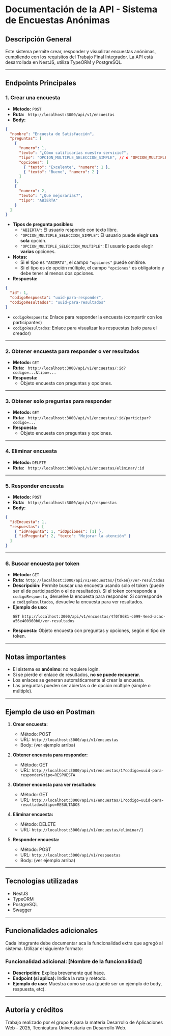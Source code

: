 # Documentación de la API - Sistema de Encuestas Anónimas

## Descripción General

Este sistema permite crear, responder y visualizar encuestas anónimas, cumpliendo con los requisitos del Trabajo Final Integrador. La API está desarrollada en NestJS, utiliza TypeORM y PostgreSQL.

---

## Endpoints Principales

### 1. Crear una encuesta

- **Metodo:**  `POST`
- **Ruta:** ` http://localhost:3000/api/v1/encuestas`
- **Body:**
```json
{
  "nombre": "Encuesta de Satisfacción",
  "preguntas": [
    {
      "numero": 1,
      "texto": "¿Cómo calificarías nuestro servicio?",
      "tipo": "OPCION_MULTIPLE_SELECCION_SIMPLE", // o "OPCION_MULTIPLE_SELECCION_MULTIPLE" o "ABIERTA"
      "opciones": [
        { "texto": "Excelente", "numero": 1 },
        { "texto": "Bueno", "numero": 2 }
      ]
    },
    {
      "numero": 2,
      "texto": "¿Qué mejorarías?",
      "tipo": "ABIERTA"
    }
  ]
}
```
- **Tipos de pregunta posibles:**
  - `"ABIERTA"`: El usuario responde con texto libre.
  - `"OPCION_MULTIPLE_SELECCION_SIMPLE"`: El usuario puede elegir **una sola** opción.
  - `"OPCION_MULTIPLE_SELECCION_MULTIPLE"`: El usuario puede elegir **varias** opciones.
- **Notas:**
  - Si el tipo es `"ABIERTA"`, el campo `"opciones"` puede omitirse.
  - Si el tipo es de opción múltiple, el campo `"opciones"` es obligatorio y debe tener al menos dos opciones.
- **Respuesta:**
```json
{
  "id": 1,
  "codigoRespuesta": "uuid-para-responder",
  "codigoResultados": "uuid-para-resultados"
}
```
- `codigoRespuesta`: Enlace para responder la encuesta (compartir con los participantes)
- `codigoResultados`: Enlace para visualizar las respuestas (solo para el creador)

---

### 2. Obtener encuesta para responder o ver resultados
- **Metodo:**  `GET`
- **Ruta:** ` http://localhost:3000/api/v1/encuestas/:id?codigo=...&tipo=...`
- **Respuesta:**
  - Objeto encuesta con preguntas y opciones.

---

### 3. Obtener solo preguntas para responder
- **Metodo:**  `GET`
- **Ruta:** ` http://localhost:3000/api/v1/encuestas/:id/participar?codigo=...`
- **Respuesta:**
  - Objeto encuesta con preguntas y opciones.

---

### 4. Eliminar encuesta
- **Metodo:**  `DELETE`
- **Ruta:** ` http://localhost:3000/api/v1/encuestas/eliminar/:id`

---

### 5. Responder encuesta
- **Metodo:**  `POST`
- **Ruta:** ` http://localhost:3000/api/v1/respuestas`
- **Body:**
```json
{
  "idEncuesta": 1,
  "respuestas": [
    { "idPregunta": 1, "idOpciones": [1] },
    { "idPregunta": 2, "texto": "Mejorar la atención" }
  ]
}
```

---

### 6. Buscar encuesta por token

- **Metodo:**  `GET`
- **Ruta:**  `http://localhost:3000/api/v1/encuestas/{token}/ver-resultados`
- **Descripción:**  Permite buscar una encuesta usando solo el token (puede ser el de participación o el de resultados). Si el token corresponde a `codigoRespuesta`, devuelve la encuesta para responder. Si corresponde a `codigoResultados`, devuelve la encuesta para ver resultados.
- **Ejemplo de uso:**
  ```
  GET http://localhost:3000/api/v1/encuestas/4f0f8681-c099-4eed-acac-a56e400960b0/ver-resultados
  ```
- **Respuesta:**  Objeto encuesta con preguntas y opciones, según el tipo de token.

---

## Notas importantes
- El sistema es **anónimo**: no requiere login.
- Si se pierde el enlace de resultados, **no se puede recuperar**.
- Los enlaces se generan automáticamente al crear la encuesta.
- Las preguntas pueden ser abiertas o de opción múltiple (simple o múltiple).

---

## Ejemplo de uso en Postman

1. **Crear encuesta:**
   - Método: POST
   - URL: `http://localhost:3000/api/v1/encuestas`
   - Body: (ver ejemplo arriba)

2. **Obtener encuesta para responder:**
   - Método: GET
   - URL: `http://localhost:3000/api/v1/encuestas/1?codigo=uuid-para-responder&tipo=RESPUESTA`

3. **Obtener encuesta para ver resultados:**
   - Método: GET
   - URL: `http://localhost:3000/api/v1/encuestas/1?codigo=uuid-para-resultados&tipo=RESULTADOS`

4. **Eliminar encuesta:**
   - Método: DELETE
   - URL: `http://localhost:3000/api/v1/encuestas/eliminar/1`

5. **Responder encuesta:**
   - Método: POST
   - URL: `http://localhost:3000/api/v1/respuestas`
   - Body: (ver ejemplo arriba)

---

## Tecnologías utilizadas
- NestJS
- TypeORM
- PostgreSQL
- Swagger 

---

## Funcionalidades adicionales

Cada integrante debe documentar aca la funcionalidad extra que agregó al sistema. Utilizar el siguiente formato:

### Funcionalidad adicional: [Nombre de la funcionalidad]
- **Descripción:** Explica brevemente qué hace.
- **Endpoint (si aplica):** Indica la ruta y método.
- **Ejemplo de uso:** Muestra cómo se usa (puede ser un ejemplo de body, respuesta, etc).

---

## Autoría y créditos
Trabajo realizado por el grupo K para la materia Desarrollo de Aplicaciones Web - 2025, Tecnicatura Universitaria en Desarrollo Web. 